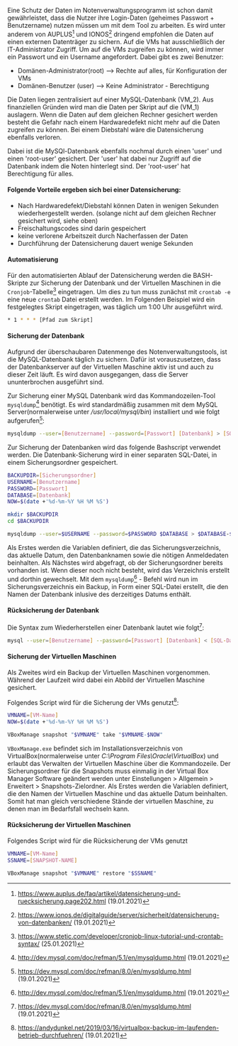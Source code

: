 Eine Schutz der Daten im Notenverwaltungsprogramm ist schon damit gewährleistet, dass die Nutzer ihre Login-Daten (geheimes Passwort + Benutzername) nutzen müssen um mit dem Tool zu arbeiten. Es wird unter anderem von AUPLUS[^¹] und IONOS[^²] dringend empfohlen die Daten auf einen externen Datenträger zu sichern. Auf die VMs hat ausschließlich der IT-Administrator Zugriff. Um auf die VMs zugreifen zu können, wird immer ein Passwort und ein Username angefordert. Dabei gibt es zwei Benutzer:

- Domänen-Administrator(root) --> Rechte auf alles, für Konfiguration der VMs 
- Domänen-Benutzer (user) --> Keine Administrator - Berechtigung

Die Daten liegen zentralisiert auf einer MySQL-Datenbank (VM_2). Aus finanziellen Gründen wird man die Daten per Skript auf die (VM_1) auslagern. Wenn die Daten auf dem gleichen Rechner gesichert werden besteht die Gefahr nach einem Hardwaredefekt nicht mehr auf die Daten zugreifen zu können. Bei einem Diebstahl wäre die Datensicherung ebenfalls verloren. 

Dabei ist die MySQl-Datenbank ebenfalls nochmal durch einen 'user' und einen 'root-user' gesichert. Der 'user' hat dabei nur Zugriff auf die Datenbank indem die Noten hinterlegt sind. Der 'root-user' hat Berechtigung für alles.

#### Folgende Vorteile ergeben sich bei einer Datensicherung:

- Nach Hardwaredefekt/Diebstahl können Daten in wenigen Sekunden wiederhergestellt werden. (solange nicht auf dem gleichen Rechner gesichert wird, siehe oben)
- Freischaltungscodes sind darin gespeichert
- keine verlorene Arbeitszeit durch Nacherfassen der Daten
- Durchführung der Datensicherung dauert wenige Sekunden

#### Automatisierung
Für den automatisierten Ablauf der Datensicherung werden die BASH-Skripte zur Sicherung der Datenbank und der Virtuellen Maschinen in die `Cronjob`-Tabelle[^6] eingetragen. Um dies zu tun muss zunächst mit `crontab -e` eine neue `crontab` Datei erstellt werden. Im Folgenden Beispiel wird ein festgelegtes Skript eingetragen, was täglich um 1:00 Uhr ausgeführt wird.
```bash
* 1 * * * [Pfad zum Skript]
```

#### Sicherung der Datenbank
Aufgrund der überschaubaren Datenmenge des Notenverwaltungstools, ist die MySQL-Datenbank täglich zu sichern. Dafür ist vorauszusetzen, dass der Datenbankserver auf der Virtuellen Maschine aktiv ist und auch zu dieser Zeit läuft. Es wird davon ausgegangen, dass die Server ununterbrochen ausgeführt sind.

Zur Sicherung einer MySQL Datenbank wird das Kommandozeilen-Tool `mysqldump`[^5] benötigt. 
Es wird standardmäßig zusammen mit dem MySQL Server(normalerweise unter */usr/local/mysql/bin*) installiert und wie folgt aufgerufen[^³]:
```bash
mysqldump --user=[Benutzername] --password=[Passwort] [Datenbank] > [SQL-Datei]
```

Zur Sicherung der Datenbanken wird das folgende Bashscript verwendet werden. Die Datenbank-Sicherung wird in einer separaten SQL-Datei, in einem Sicherungsordner gespeichert.
```bash
BACKUPDIR=[Sicherungsordner]
USERNAME=[Benutzername]
PASSWORD=[Passwort]
DATABASE=[Datenbank]
NOW=$(date +'%d-%m-%Y %H %M %S')

mkdir $BACKUPDIR
cd $BACKUPDIR

mysqldump --user=$USERNAME --password=$PASSWORD $DATABASE > $DATABASE-$NOW.sql
``` 

Als Erstes werden die Variablen definiert, die das Sicherungsverzeichnis, das aktuelle Datum, den Datenbanknamen sowie die nötigen Anmeldedaten beinhalten. Als Nächstes wird abgefragt, ob der Sicherungsordner bereits vorhanden ist. Wenn dieser noch nicht besteht, wird das Verzeichnis erstellt und dorthin gewechselt. Mit dem `mysqldump`[^5] - Befehl wird nun im Sicherungsverzeichnis ein Backup, in Form einer SQL-Datei erstellt, die den Namen der Datenbank inlusive des derzeitiges Datums enthält.

#### Rücksicherung der Datenbank
Die Syntax zum Wiederherstellen einer Datenbank lautet wie folgt[^³]:
``` bash
mysql --user=[Benutzername] --password=[Passwort] [Datenbank] < [SQL-Datei]
``` 


#### Sicherung der Virtuellen Maschinen

Als Zweites wird ein Backup der Virtuellen Maschinen vorgenommen. Während der Laufzeit wird dabei ein Abbild der Virtuellen Maschine gesichert.

Folgendes Script wird für die Sicherung der VMs genutzt[^⁴]:

```bash
VMNAME=[VM-Name]
NOW=$(date +'%d-%m-%Y %H %M %S')

VBoxManage snapshot "$VMNAME" take "$VMNAME-$NOW"
```

`VBoxManage.exe` befindet sich im Installationsverzeichnis von VirtualBox(normalerweise unter *C:\Program Files\Oracle\VirtualBox*) und erlaubt das Verwalten der Virtuellen Maschine über die Kommandozeile. 
Der Sicherungsordner für die Snapshots muss einmalig in der Virtual Box Manager Software geändert werden unter Einstellungen > Allgemein > Erweitert > Snapshots-Zielordner.
Als Erstes werden die Variablen definiert, die den Namen der Virtuellen Maschine und das aktuelle Datum beinhalten. Somit hat man gleich verschiedene Stände der virtuellen Maschine, zu denen man im Bedarfsfall wechseln kann.

####  Rücksicherung der Virtuellen Maschinen
Folgendes Script wird für die Rücksicherung der VMs genutzt
```bash
VMNAME=[VM-Name]
SSNAME=[SNAPSHOT-NAME]

VBoxManage snapshot "$VMNAME" restore "$SSNAME"
```


[^¹]: https://www.auplus.de/faq/artikel/datensicherung-und-ruecksicherung.page202.html (19.01.2021)
[^²]: https://www.ionos.de/digitalguide/server/sicherheit/datensicherung-von-datenbanken/ (19.01.2021)
[^³]: https://dev.mysql.com/doc/refman/8.0/en/mysqldump.html (19.01.2021)
[^⁴]: https://andydunkel.net/2019/03/16/virtualbox-backup-im-laufenden-betrieb-durchfuehren/ (19.01.2021)
[^5]: http://dev.mysql.com/doc/refman/5.1/en/mysqldump.html (19.01.2021)
[^6]: https://www.stetic.com/developer/cronjob-linux-tutorial-und-crontab-syntax/ (25.01.2021)

